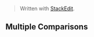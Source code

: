 
> Written with [StackEdit](https://stackedit.io/).

## Multiple Comparisons

<!--stackedit_data:
eyJoaXN0b3J5IjpbMTIwMDc0OTE2XX0=
-->